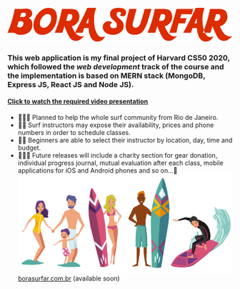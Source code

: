 ![](website/src/assets/images/logo.svg)

### This web application is my final project of Harvard CS50 2020, which followed the *web* *development* track of the course and the implementation is based on MERN stack (MongoDB, Express JS, React JS and Node JS). 



#### [Click to watch the required video presentation](https://www.youtube.com/watch?v=LTTD1ORSJYM)


- 🏄🏻‍♀️ Planned to help the whole surf community from Rio de Janeiro.
- 🏄🏽 Surf instructors may expose their availability, prices and phone numbers in order to schedule classes.
- 🏄‍♂️ Beginners are able to select their instructor by location, day, time and budget.
- 🏄🏿‍♀️ Future releases will include a charity section for gear donation, individual progress journal, mutual evaluation after each class, mobile applications for iOS and Android phones and so on...🤙
![](website/src/assets/images/main-image.png)
[borasurfar.com.br](http://wwww.borasurfar.com.br) (available soon) 

